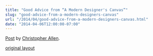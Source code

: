 ```yaml
---
title: "Good Advice from “A Modern Designer's Canvas”"
slug: "good-advice-from-a-modern-designers-canvas"
url: "/2014/04/good-advice-from-a-modern-designers-canvas.html"
date: "2014-04-06T12:00:00-07:00"
---
```

<div id="fb-root"></div> <script id="facebook-jssdk" src="//connect.facebook.net/en_US/all.js#xfbml=1"></script>
<div class="fb-post" data-href="https://www.facebook.com/ChristopherRayAllen/posts/10152335412845540" data-width="600"><div class="fb-xfbml-parse-ignore"><a href="https://www.facebook.com/ChristopherRayAllen/posts/10152335412845540">Post</a> by <a href="https://www.facebook.com/ChristopherRayAllen">Christopher Allen</a>.</div></div>
<p class="previous"><a href="/previous/2014/04/good-advice-from-a-modern-designers-canvas.html" rel="syndication nofollow" class="u-syndication" >original layout</a></p>
